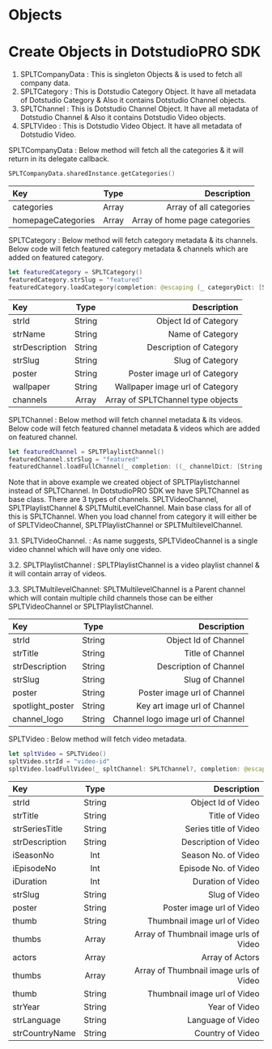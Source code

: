 # Objects


# Create Objects in DotstudioPRO SDK

1. SPLTCompanyData : This is singleton Objects & is used to fetch all company data. 
2. SPLTCategory : This is Dotstudio Category Object. It have all metadata of Dotstudio Category & Also it contains Dotstudio Channel objects.
3. SPLTChannel : This is Dotstudio Channel Object. It have all metadata of Dotstudio Channel & Also it contains Dotstudio Video objects.
4. SPLTVideo : This is Dotstudio Video Object. It have all metadata of Dotstudio Video.

SPLTCompanyData : Below method will fetch all the categories & it will return in its delegate callback.
```swift
SPLTCompanyData.sharedInstance.getCategories()
```
| Key      | Type | Description     |
| :---        |    :----:   |          ---: |
| categories      | Array       | Array of all categories   |
| homepageCategories   | Array        | Array of home page categories      |
    

SPLTCategory : Below method will fetch category metadata & its channels. Below code will fetch featured category metadata & channels which are added on featured category.
```swift
let featuredCategory = SPLTCategory()
featuredCategory.strSlug = "featured"
featuredCategory.loadCategory(completion: @escaping (_ categoryDict: [String: Any]) -> Void, completionError: @escaping (_ error: NSError) -> Void)
```
| Key      | Type | Description     |
| :---        |    :----:   |          ---: |
| strId      | String       | Object Id of Category   |
| strName   | String        | Name of Category      |
| strDescription   | String        | Description of Category      |
| strSlug   | String        | Slug of Category      |
| poster   | String        | Poster image url of Category      |
| wallpaper   | String        | Wallpaper image url of Category      |
| channels   | Array        | Array of SPLTChannel type objects      |






SPLTChannel : Below method will fetch channel metadata & its videos. Below code will fetch featured channel metadata & videos which are added on featured channel.
```swift
let featuredChannel = SPLTPlaylistChannel()
featuredChannel.strSlug = "featured"
featuredChannel.loadFullChannel(_ completion: ((_ channelDict: [String: Any]) -> Void)?, completionError: ((_ error: NSError) -> Void)?)
```

Note that in above example we created object of SPLTPlaylistchannel instead of SPLTChannel. In DotstudioPRO SDK we have SPLTChannel as base class.
There are 3 types of channels. SPLTVideoChannel, SPLTPlaylistChannel & SPLTMultiLevelChannel. Main base class for all of this is SPLTChannel.
When you load channel from category it will either be of SPLTVideoChannel, SPLTPlaylistChannel or SPLTMultilevelChannel.


3.1. SPLTVideoChannel. : As name suggests, SPLTVideoChannel is a single video channel which will have only one video.

3.2. SPLTPlaylistChannel : SPLTPlaylistChannel is a video playlist channel & it will contain array of videos.

3.3. SPLTMultilevelChannel: SPLTMultilevelChannel is a Parent channel which will contain multiple child channels those can be either SPLTVideoChannel or SPLTPlaylistChannel.

| Key      | Type | Description     |
| :---        |    :----:   |          ---: |
| strId      | String       | Object Id of Channel   |
| strTitle   | String        | Title of Channel      |
| strDescription   | String        | Description of Channel      |
| strSlug   | String        | Slug of Channel      |
| poster   | String        | Poster image url of Channel      |
| spotlight_poster   | String        | Key art image url of Channel      |
| channel_logo   | String        | Channel logo image url of Channel      |



SPLTVideo : Below method will fetch video metadata.
```swift
let spltVideo = SPLTVideo()
spltVideo.strId = "video-id"
spltVideo.loadFullVideo(_ spltChannel: SPLTChannel?, completion: @escaping (_ videoDict: [String: Any]) -> Void, completionError: @escaping (_ error: NSError) -> Void)
```
| Key      | Type | Description     |
| :---        |    :----:   |          ---: |
| strId      | String       | Object Id of Video   |
| strTitle   | String        | Title of Video      |
| strSeriesTitle   | String        | Series title of Video      |
| strDescription   | String        | Description of Video      |
| iSeasonNo   | Int        | Season No. of Video      |
| iEpisodeNo   | Int        | Episode No. of Video      |
| iDuration   | Int        | Duration of Video      |
| strSlug   | String        | Slug of Video      |
| poster   | String        | Poster image url of Video      |
| thumb   | String        | Thumbnail image url of Video      |
| thumbs   | Array        | Array of Thumbnail image urls of Video      |
| actors   | Array        | Array of Actors      |
| thumbs   | Array        | Array of Thumbnail image urls of Video      |
| thumb   | String        | Thumbnail image url of Video      |
| strYear   | String        | Year of Video      |
| strLanguage   | String        | Language of Video      |
| strCountryName   | String        | Country of Video      |


